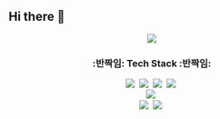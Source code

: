 ## Hi there 👋

<!--타이틀 부분-->
<div align="center">
  <a href="https://git.io/typing-svg">
    <img src="https://readme-typing-svg.demolab.com/?lines=Welcome+to+Jiyoung's+Github;&font=Fira+Code&color=28a745" />
  </a>
</div>
<!--내용 부분-->
<h3 align="center">:반짝임: Tech Stack :반짝임:</h3>
<div align="center">
  <img src="https://img.shields.io/badge/react-20232a.svg?style=for-the-badge&logo=react&logoColor=61DAFB" />&nbsp
  <img src="https://img.shields.io/badge/javascript-F7DF1E.svg?style=for-the-badge&logo=javascript&logoColor=20232a" />&nbsp
  <img src="https://img.shields.io/badge/html5-E34F26.svg?style=for-the-badge&logo=html5&logoColor=white" />&nbsp
  <img src="https://img.shields.io/badge/css3-1572B6.svg?style=for-the-badge&logo=css3&logoColor=white" />&nbsp
</div>
<div align="center">
  <img src="https://img.shields.io/badge/Node.js-339933.svg?style=for-the-badge&logo=node.js&logoColor=white" />&nbsp
</div>
<div align="center">
  <img src="https://img.shields.io/badge/Oracle-F80000.svg?style=for-the-badge&logo=oracle&logoColor=white" />&nbsp
  <img src="https://img.shields.io/badge/MySQL-4479A1.svg?style=for-the-badge&logo=mysql&logoColor=white" />&nbsp
</div>
